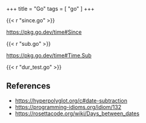 +++
title = "Go"
tags = [ "go" ]
+++

{{< r "since.go" >}}

<https://pkg.go.dev/time#Since>

{{< r "sub.go" >}}

<https://pkg.go.dev/time#Time.Sub>

{{< r "dur_test.go" >}}

## References

- <https://hyperpolyglot.org/c#date-subtraction>
- <https://programming-idioms.org/idiom/132>
- <https://rosettacode.org/wiki/Days_between_dates>
